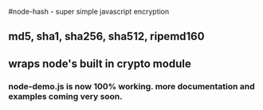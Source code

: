 #node-hash - super simple javascript encryption
## md5, sha1, sha256, sha512, ripemd160
## wraps node's built in crypto module

### node-demo.js is now 100% working. more documentation and examples coming very soon. 